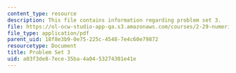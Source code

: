 ```yaml
---
content_type: resource
description: This file contains information regarding problem set 3.
file: https://ol-ocw-studio-app-qa.s3.amazonaws.com/courses/2-29-numerical-fluid-mechanics-spring-2015/a03f3de87ece35ba4a0453274301e41e_MIT2_29S15_PS3_SP2015_v1.pdf
file_type: application/pdf
parent_uid: 18f8e3b9-0e75-225c-4548-7e4c60e79872
resourcetype: Document
title: Problem Set 3
uid: a03f3de8-7ece-35ba-4a04-53274301e41e
---
```

